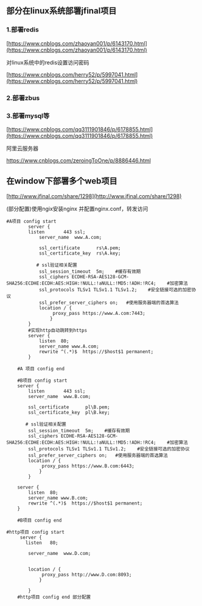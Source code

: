## 部分在linux系统部署jfinal项目

### 1.部署redis

[https://www.cnblogs.com/zhaoyan001/p/6143170.html](https://www.cnblogs.com/zhaoyan001/p/6143170.html)

对linux系统中的redis设置访问密码

[https://www.cnblogs.com/herry52/p/5997041.html](https://www.cnblogs.com/herry52/p/5997041.html)

### 2.部署zbus

### 3.部署mysql等

[https://www.cnblogs.com/qq3111901846/p/6178855.html](https://www.cnblogs.com/qq3111901846/p/6178855.html)

阿里云服务器

https://www.cnblogs.com/zeroingToOne/p/8886446.html

## 在window下部署多个web项目

[http://www.jfinal.com/share/1298](http://www.jfinal.com/share/1298)

\(部分配置\)使用ngix安装nginx 并配置nginx.conf，转发访问

```
#A项目 config start    
        server {
        listen       443 ssl;
            server_name  www.A.com;

            ssl_certificate      rs\A.pem;
            ssl_certificate_key  rs\A.key;

           # ssl验证相关配置
            ssl_session_timeout  5m;    #缓存有效期
            ssl_ciphers ECDHE-RSA-AES128-GCM-SHA256:ECDHE:ECDH:AES:HIGH:!NULL:!aNULL:!MD5:!ADH:!RC4;    #加密算法
            ssl_protocols TLSv1 TLSv1.1 TLSv1.2;    #安全链接可选的加密协议
            ssl_prefer_server_ciphers on;   #使用服务器端的首选算法
            location / {
                 proxy_pass https://www.A.com:7443;
                }
        }    
        #实现http自动跳转到https
        server {  
            listen  80;  
            server_name www.A.com;      
            rewrite ^(.*)$  https://$host$1 permanent;  
        }      

    #A 项目 config end    

    #B项目 config start    
    server {
        listen       443 ssl;
        server_name  www.B.com;

        ssl_certificate      pl\B.pem;
        ssl_certificate_key  pl\B.key;

       # ssl验证相关配置
        ssl_session_timeout  5m;    #缓存有效期
        ssl_ciphers ECDHE-RSA-AES128-GCM-SHA256:ECDHE:ECDH:AES:HIGH:!NULL:!aNULL:!MD5:!ADH:!RC4;    #加密算法
        ssl_protocols TLSv1 TLSv1.1 TLSv1.2;    #安全链接可选的加密协议
        ssl_prefer_server_ciphers on;   #使用服务器端的首选算法
        location / {
             proxy_pass https://www.B.com:6443;
            }
        }    

    server {  
        listen  80;  
        server_name www.B.com;      
        rewrite ^(.*)$  https://$host$1 permanent;  
    }      

    #B项目 config end
```

```
#http项目 config start 
     server {
       listen   80;

        server_name  www.D.com;


        location / {
             proxy_pass http://www.D.com:8093;
            }    

        }    
    #http项目 config end 部分配置
```



